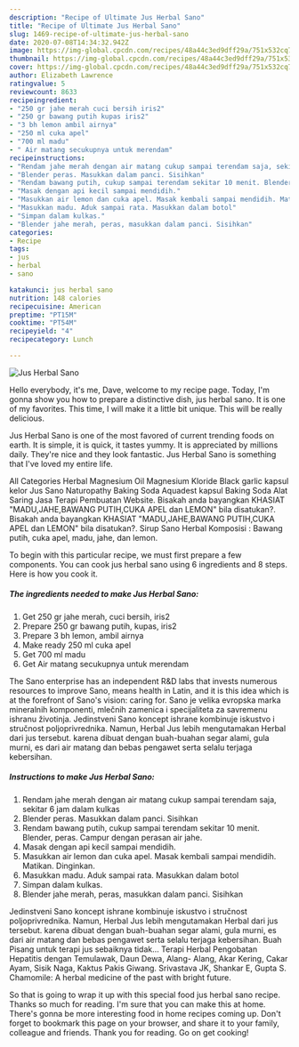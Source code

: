 ```yaml
---
description: "Recipe of Ultimate Jus Herbal Sano"
title: "Recipe of Ultimate Jus Herbal Sano"
slug: 1469-recipe-of-ultimate-jus-herbal-sano
date: 2020-07-08T14:34:32.942Z
image: https://img-global.cpcdn.com/recipes/48a44c3ed9dff29a/751x532cq70/jus-herbal-sano-foto-resep-utama.jpg
thumbnail: https://img-global.cpcdn.com/recipes/48a44c3ed9dff29a/751x532cq70/jus-herbal-sano-foto-resep-utama.jpg
cover: https://img-global.cpcdn.com/recipes/48a44c3ed9dff29a/751x532cq70/jus-herbal-sano-foto-resep-utama.jpg
author: Elizabeth Lawrence
ratingvalue: 5
reviewcount: 8633
recipeingredient:
- "250 gr jahe merah cuci bersih iris2"
- "250 gr bawang putih kupas iris2"
- "3 bh lemon ambil airnya"
- "250 ml cuka apel"
- "700 ml madu"
- " Air matang secukupnya untuk merendam"
recipeinstructions:
- "Rendam jahe merah dengan air matang cukup sampai terendam saja, sekitar 6 jam dalam kulkas"
- "Blender peras. Masukkan dalam panci. Sisihkan"
- "Rendam bawang putih, cukup sampai terendam sekitar 10 menit. Blender, peras. Campur dengan perasan air jahe."
- "Masak dengan api kecil sampai mendidih."
- "Masukkan air lemon dan cuka apel. Masak kembali sampai mendidih. Matikan. Dinginkan."
- "Masukkan madu. Aduk sampai rata. Masukkan dalam botol"
- "Simpan dalam kulkas."
- "Blender jahe merah, peras, masukkan dalam panci. Sisihkan"
categories:
- Recipe
tags:
- jus
- herbal
- sano

katakunci: jus herbal sano 
nutrition: 148 calories
recipecuisine: American
preptime: "PT15M"
cooktime: "PT54M"
recipeyield: "4"
recipecategory: Lunch

---
```



![Jus Herbal Sano](https://img-global.cpcdn.com/recipes/48a44c3ed9dff29a/751x532cq70/jus-herbal-sano-foto-resep-utama.jpg)

Hello everybody, it's me, Dave, welcome to my recipe page. Today, I'm gonna show you how to prepare a distinctive dish, jus herbal sano. It is one of my favorites. This time, I will make it a little bit unique. This will be really delicious.

Jus Herbal Sano is one of the most favored of current trending foods on earth. It is simple, it is quick, it tastes yummy. It is appreciated by millions daily. They're nice and they look fantastic. Jus Herbal Sano is something that I've loved my entire life.

All Categories Herbal Magnesium Oil Magnesium Kloride Black garlic kapsul kelor Jus Sano Naturopathy Baking Soda Aquadest kapsul Baking Soda Alat Saring Jasa Terapi Pembuatan Website. Bisakah anda bayangkan KHASIAT &#34;MADU,JAHE,BAWANG PUTIH,CUKA APEL dan LEMON&#34; bila disatukan?. Bisakah anda bayangkan KHASIAT &#34;MADU,JAHE,BAWANG PUTIH,CUKA APEL dan LEMON&#34; bila disatukan?. Sirup Sano Herbal Komposisi : Bawang putih, cuka apel, madu, jahe, dan lemon.


To begin with this particular recipe, we must first prepare a few components. You can cook jus herbal sano using 6 ingredients and 8 steps. Here is how you cook it.

<!--inarticleads1-->

##### The ingredients needed to make Jus Herbal Sano:

1. Get 250 gr jahe merah, cuci bersih, iris2
1. Prepare 250 gr bawang putih, kupas, iris2
1. Prepare 3 bh lemon, ambil airnya
1. Make ready 250 ml cuka apel
1. Get 700 ml madu
1. Get  Air matang secukupnya untuk merendam


The Sano enterprise has an independent R&amp;D labs that invests numerous resources to improve Sano, means health in Latin, and it is this idea which is at the forefront of Sano&#39;s vision: caring for. Sano je velika evropska marka mineralnih komponenti, mlečnih zamenica i specijaliteta za savremenu ishranu životinja. Jedinstveni Sano koncept ishrane kombinuje iskustvo i stručnost poljoprivrednika. Namun, Herbal Jus lebih mengutamakan Herbal dari jus tersebut. karena dibuat dengan buah-buahan segar alami, gula murni, es dari air matang dan bebas pengawet serta selalu terjaga kebersihan. 

<!--inarticleads2-->

##### Instructions to make Jus Herbal Sano:

1. Rendam jahe merah dengan air matang cukup sampai terendam saja, sekitar 6 jam dalam kulkas
1. Blender peras. Masukkan dalam panci. Sisihkan
1. Rendam bawang putih, cukup sampai terendam sekitar 10 menit. Blender, peras. Campur dengan perasan air jahe.
1. Masak dengan api kecil sampai mendidih.
1. Masukkan air lemon dan cuka apel. Masak kembali sampai mendidih. Matikan. Dinginkan.
1. Masukkan madu. Aduk sampai rata. Masukkan dalam botol
1. Simpan dalam kulkas.
1. Blender jahe merah, peras, masukkan dalam panci. Sisihkan


Jedinstveni Sano koncept ishrane kombinuje iskustvo i stručnost poljoprivrednika. Namun, Herbal Jus lebih mengutamakan Herbal dari jus tersebut. karena dibuat dengan buah-buahan segar alami, gula murni, es dari air matang dan bebas pengawet serta selalu terjaga kebersihan. Buah Pisang untuk terapi jus sebaiknya tidak… Terapi Herbal Pengobatan Hepatitis dengan Temulawak, Daun Dewa, Alang- Alang, Akar Kering, Cakar Ayam, Sisik Naga, Kaktus Pakis Giwang. Srivastava JK, Shankar E, Gupta S. Chamomile: A herbal medicine of the past with bright future. 

So that is going to wrap it up with this special food jus herbal sano recipe. Thanks so much for reading. I'm sure that you can make this at home. There's gonna be more interesting food in home recipes coming up. Don't forget to bookmark this page on your browser, and share it to your family, colleague and friends. Thank you for reading. Go on get cooking!
